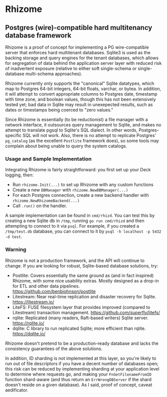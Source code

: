 # Rhizome
## Postgres (wire)-compatible hard multitenancy database framework

Rhizome is a proof of concept for implementing a PG wire-compatible server that enforces hard multitenant databases. 
Sqlite3 is used as the backing storage and query engines for the tenant databases, which allows for segregation of data 
behind the application server layer with reduced risk of inadvertent exposure (relative to either soft single-schema or 
single-database multi-schema approaches).

Rhizome currently only supports the "canonical" Sqlite datatypes, which map to Postgres 64-bit integers, 64-bit floats, 
varchar, or bytea. In addition, it will attempt to convert appropriate columns to Postgres date, timestamp with time zone, 
and boolean values, though this has not been extensively tested yet; bad data in Sqlite may result in unexepected results, 
such as dates or timestamps being coerced to "zero values."

Since Rhizome is essentially (to be reductionist) a file manager with a network interface, it outsources query management 
to Sqlite, and makes no attempt to translate pgsql to Sqlite's SQL dialect. In other words, Postgres-specific SQL will 
not work. Also, there is no attempt to replicate Postgres' `pg_catalog` (as the excellent `Postlite` framework does), so 
some tools may complain about being unable to query the system catalogs.

### Usage and Sample Implementation
Integrating Rhizome is fairly straightforward: you first set up your Deck logging, then:
- Run `rhizome.Init(...)` to set up Rhizome with any custom functions 
- Create a new `DBManager` with `rhizome.NewDBManager(...)` 
- For each Postgres connection, create a new backend handler with `rhizome.NewRhizomeBackend(...)` 
- Call `.run()` on the handler.

A sample implementation can be found in `cmd/rhizd`. You can test this by creating a new Sqlite db in `/tmp`, 
running `go run cmd/rhizd` and then attempting to connect to it via `psql`. For example, if you created a `/tmp/test.db` 
database, you can connect to it by `psql -h localhost -p 5432 -d test`.


### Warning
Rhizome is not a production framework, and the API will continue to change. If you are looking for robust, Sqlite-based 
database solutions, try:

- Postlite: Covers essentially the same ground as (and in fact inspired) Rhizome, with some nice usability extras. Mostly designed as a drop-in for ETL and other data pipelines.  https://github.com/benbjohnson/postlite
- Litestream: Near real-time replication and disaster recovery for Sqlite. https://litestream.io/
- LiteFS: FUSE filesystem layer that provides improved (compared to Litestream) transaction management. https://github.com/superfly/litefs/
- rqlite: Replicated (many readers, Raft-based writers) Sqlite server. https://rqlite.io/
- dqlite: C library to run replicated Sqlite; more efficient than rqlite. https://dqlite.io/


Rhizome doesn't pretend to be a production-ready database and lacks the consistency guarantees of the above solutions. 

In addition, ID sharding is not implemented at this layer, so you're likely to run out of file descriptors if you have a decent 
number of databases open; this risk can be reduced by implementing sharding at your application level to determine where requests 
go, and making your `FnGetFilenameFromID` function shard-aware (and thus return an `ErrWrongDBServer` if the shard doesn't reside on a 
given database). As I said, proof of concept, caveat aedificator.